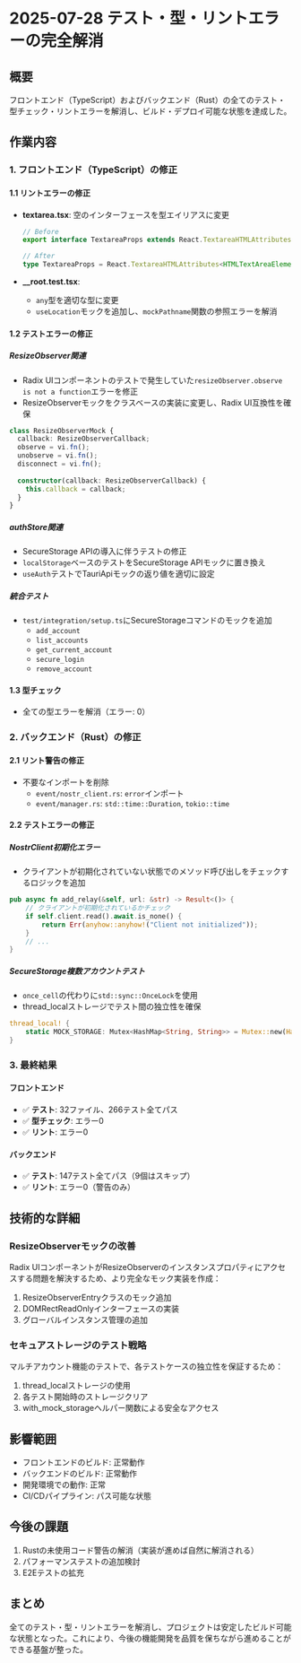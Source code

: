 # 2025-07-28 テスト・型・リントエラーの完全解消

## 概要
フロントエンド（TypeScript）およびバックエンド（Rust）の全てのテスト・型チェック・リントエラーを解消し、ビルド・デプロイ可能な状態を達成した。

## 作業内容

### 1. フロントエンド（TypeScript）の修正

#### 1.1 リントエラーの修正
- **textarea.tsx**: 空のインターフェースを型エイリアスに変更
  ```typescript
  // Before
  export interface TextareaProps extends React.TextareaHTMLAttributes<HTMLTextAreaElement> {}
  
  // After
  type TextareaProps = React.TextareaHTMLAttributes<HTMLTextAreaElement>;
  ```

- **__root.test.tsx**: 
  - `any`型を適切な型に変更
  - `useLocation`モックを追加し、`mockPathname`関数の参照エラーを解消

#### 1.2 テストエラーの修正

##### ResizeObserver関連
- Radix UIコンポーネントのテストで発生していた`resizeObserver.observe is not a function`エラーを修正
- ResizeObserverモックをクラスベースの実装に変更し、Radix UI互換性を確保

```typescript
class ResizeObserverMock {
  callback: ResizeObserverCallback;
  observe = vi.fn();
  unobserve = vi.fn();
  disconnect = vi.fn();
  
  constructor(callback: ResizeObserverCallback) {
    this.callback = callback;
  }
}
```

##### authStore関連
- SecureStorage APIの導入に伴うテストの修正
- `localStorage`ベースのテストをSecureStorage APIモックに置き換え
- `useAuth`テストでTauriApiモックの返り値を適切に設定

##### 統合テスト
- `test/integration/setup.ts`にSecureStorageコマンドのモックを追加
  - `add_account`
  - `list_accounts`
  - `get_current_account`
  - `secure_login`
  - `remove_account`

#### 1.3 型チェック
- 全ての型エラーを解消（エラー: 0）

### 2. バックエンド（Rust）の修正

#### 2.1 リント警告の修正
- 不要なインポートを削除
  - `event/nostr_client.rs`: `error`インポート
  - `event/manager.rs`: `std::time::Duration`, `tokio::time`

#### 2.2 テストエラーの修正

##### NostrClient初期化エラー
- クライアントが初期化されていない状態でのメソッド呼び出しをチェックするロジックを追加

```rust
pub async fn add_relay(&self, url: &str) -> Result<()> {
    // クライアントが初期化されているかチェック
    if self.client.read().await.is_none() {
        return Err(anyhow::anyhow!("Client not initialized"));
    }
    // ...
}
```

##### SecureStorage複数アカウントテスト
- `once_cell`の代わりに`std::sync::OnceLock`を使用
- thread_localストレージでテスト間の独立性を確保

```rust
thread_local! {
    static MOCK_STORAGE: Mutex<HashMap<String, String>> = Mutex::new(HashMap::new());
}
```

### 3. 最終結果

#### フロントエンド
- ✅ **テスト**: 32ファイル、266テスト全てパス
- ✅ **型チェック**: エラー0
- ✅ **リント**: エラー0

#### バックエンド
- ✅ **テスト**: 147テスト全てパス（9個はスキップ）
- ✅ **リント**: エラー0（警告のみ）

## 技術的な詳細

### ResizeObserverモックの改善
Radix UIコンポーネントがResizeObserverのインスタンスプロパティにアクセスする問題を解決するため、より完全なモック実装を作成：

1. ResizeObserverEntryクラスのモック追加
2. DOMRectReadOnlyインターフェースの実装
3. グローバルインスタンス管理の追加

### セキュアストレージのテスト戦略
マルチアカウント機能のテストで、各テストケースの独立性を保証するため：

1. thread_localストレージの使用
2. 各テスト開始時のストレージクリア
3. with_mock_storageヘルパー関数による安全なアクセス

## 影響範囲
- フロントエンドのビルド: 正常動作
- バックエンドのビルド: 正常動作
- 開発環境での動作: 正常
- CI/CDパイプライン: パス可能な状態

## 今後の課題
1. Rustの未使用コード警告の解消（実装が進めば自然に解消される）
2. パフォーマンステストの追加検討
3. E2Eテストの拡充

## まとめ
全てのテスト・型・リントエラーを解消し、プロジェクトは安定したビルド可能な状態となった。これにより、今後の機能開発を品質を保ちながら進めることができる基盤が整った。
